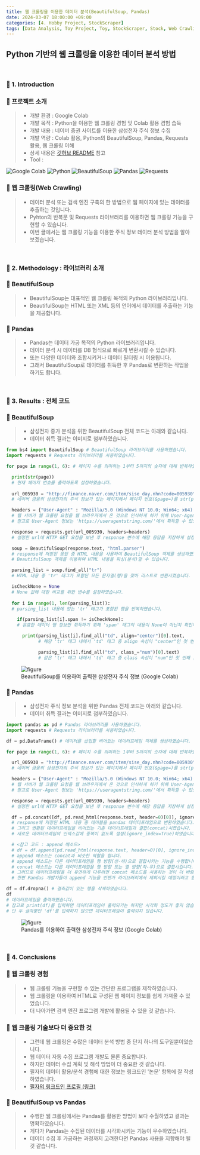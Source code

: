 ```yaml
---
title: 웹 크롤링을 이용한 데이터 분석(BeautifulSoup, Pandas)
date: 2024-03-07 18:00:00 +09:00
categories: [4. Hobby Project, StockScraper]
tags: [Data Analysis, Toy Project, Toy, StockScraper, Stock, Web Crawling]
---
```


<!-- 2024-03-01 글 작성 시작; 2024-03-02 페이지 호출 완료 -->
<h2>Python 기반의 웹 크롤링을 이용한 데이터 분석 방법</h2>

<br>

### 🔔 1. Introduction
### 📌 프로젝트 소개
> - 개발 환경 : Google Colab
> - 개발 목적 : Python을 이용한 웹 크롤링 경험 및 Colab 활용 겸험 습득
> - 개발 내용 : 네이버 증권 사이트를 이용한 삼성전자 주식 정보 수집
> - 개발 역량 : Colab 활용, Python의 BeautifulSoup, Pandas, Requests 활용, 웹 크롤링 이해
> - 상세 내용은 <a href="https://github.com/Kim-src/StockScraper">깃허브 README</a> 참고
> - Tool :  
<img alt="Google Colab" src="https://img.shields.io/badge/-Google_Colab-F9AB00?style=flat-square&logo=google-colab&logoColor=white" />
<img alt="Python" src="https://img.shields.io/badge/-Python-3776AB?style=flat-square&logo=python&logoColor=white" />
<img alt="BeautifulSoup" src="https://img.shields.io/badge/BeautifulSoup-2ca02c.svg?style=flat-square&logo=python&logoColor=white" />
<img alt="Pandas" src="https://img.shields.io/badge/Pandas-white.svg?style=flat-square&logo=pandas&logoColor=black" />
<img alt="Requests" src="https://img.shields.io/badge/Requests-2CA5E0.svg?style=flat-square&logo=python&logoColor=white" />

### 📌 웹 크롤링(Web Crawling)
> - 데이터 분석 또는 검색 엔진 구축의 한 방법으로 웹 페이지에 있는 데이터를 추출하는 것입니다.
> - Pyhton의 반복문 및 Requests 라이브러리를 이용하면 웹 크롤링 기능을 구현할 수 있습니다.
> - 이번 글에서는 웹 크롤링 기능을 이용한 주식 정보 데이터 분석 방법을 알아보겠습니다.

<br>

### 🔔 2. Methodology : 라이브러리 소개
### 📌 BeautifulSoup
> - BeautifulSoup는 대표적인 웹 크롤링 목적의 Python 라이브러리입니다.
> - BeautifulSoup는 HTML 또는 XML 등의 언어에서 데이터를 추출하는 기능을 제공합니다.

### 📌 Pandas
> - Pandas는 데이터 가공 목적의 Python 라이브러리입니다.
> - 데이터 분석 시 데이터를 DB 형식으로 빠르게 변환시킬 수 있습니다.
> - 또는 다양한 데이터와 조합시키거나 데이터 필터링 시 이용됩니다.
> - 그래서 BeautifulSoup로 데이터를 취득한 후 Pandas로 변환하는 작업을 하기도 합니다.

<br>

### 🔔 3. Results : 전체 코드
### 📌 BeautifulSoup
> - 삼성전자 종가 분석을 위한 BeautifulSoup 전체 코드는 아래와 같습니다.  
> - 데이터 취득 결과는 이미지로 첨부하였습니다.

``` python
from bs4 import BeautifulSoup # BeautifulSoup 라이브러리를 사용하였습니다.
import requests # Requests 라이브러리를 사용하였습니다.

for page in range(1, 6): # 페이지 수를 의미하는 1부터 5까지의 숫자에 대해 반복하였습니다.

  print(str(page))
  # 현재 페이지 번호를 출력하도록 설정하였습니다.
  
  url_005930 = "http://finance.naver.com/item/sise_day.nhn?code=005930" + "&page=" + str(page)
  # 네이버 금융의 삼성전자의 주식 정보가 있는 페이지에서 페이지 번호(&page=)를 str(page) 파라미터로 추가하였습니다.

  headers = {"User-Agent" : "Mozilla/5.0 (Windows NT 10.0; Win64; x64) AppleWebKit/537.36 (KHTML, like Gecko) Chrome/120.0.0.0 Safari/537.36"}
  # 웹 서버가 웹 크롤링 요청을 웹 브라우저에서 온 것으로 인식하게 하기 위해 User-Agent 헤더 정보를 작성하였습니다.
  # 참고로 User-Agent 정보는 'https://useragentstring.com/'에서 획득할 수 있으며 이는 사용자의 웹 환경 등의 정보입니다.

  response = requests.get(url_005930, headers=headers)
  # 설정한 url에 HTTP GET 요청을 보낸 후 response 변수에 해당 응답을 저장하게 설정하였습니다.

  soup = BeautifulSoup(response.text, "html.parser")
  # response에 저장된 응답 중 HTML 내용을 사용하여 BeautifulSoup 객체를 생성하였습니다.
  # BeautifulSoup 객체를 이용하여 HTML 내용을 파싱(분석)할 수 있습니다.

  parsing_list = soup.find_all("tr")
  # HTML 내용 중 'tr' 태그가 포함된 모든 문자열(행)을 찾아 리스트로 반환시켰습니다.

  isCheckNone = None
  # None 값에 대한 비교를 위한 변수를 설정하였습니다.
  
  for i in range(1, len(parsing_list)):
  # parsing_list 내용에 있는 'tr' 태그가 포함된 행을 반복하였습니다.

    if(parsing_list[i].span != isCheckNone):
    # 유효한 데이터 행 정보만 취득하기 위해 'span' 태그의 내용이 None이 아닌지 확인하였습니다.

      print(parsing_list[i].find_all("td", align="center")[0].text,
            # 해당 'tr' 태그 내에서 'td' 태그 중 align 속성이 "center"인 첫 번째 요소([0])의 텍스트(날짜)를 출력합니다.

            parsing_list[i].find_all("td", class_="num")[0].text)
            # 같은 'tr' 태그 내에서 'td' 태그 중 class 속성이 "num"인 첫 번째 요소([0])의 텍스트(주식 종가)를 출력합니다.
```

<figure>
    <img src="https://github.com/Kim-src/Images/assets/150884526/c997eb5f-dd54-4b0c-9bce-69d2137f5296" class="img" alt="figure">
    <figcaption>BeautifulSoup를 이용하여 출력한 삼성전자 주식 정보 (Google Colab)</figcaption>
</figure>

### 📌 Pandas
> - 삼성전자 주식 정보 분석을 위한 Pandas 전체 코드는 아래와 같습니다.  
> - 데이터 취득 결과는 이미지로 첨부하였습니다.

``` python
import pandas as pd # Pandas 라이브러리를 사용하였습니다.
import requests # Requests 라이브러리를 사용하였습니다.

df = pd.DataFrame() # 데이터를 삽입할 비어있는 데이터프레임 객체를 생성하였습니다.

for page in range(1, 6): # 페이지 수를 의미하는 1부터 5까지의 숫자에 대해 반복하였습니다.

  url_005930 = "http://finance.naver.com/item/sise_day.nhn?code=005930" + "&page=" + str(page)
  # 네이버 금융의 삼성전자의 주식 정보가 있는 페이지에서 페이지 번호(&page=)를 str(page) 파라미터로 추가하였습니다.

  headers = {"User-Agent" : "Mozilla/5.0 (Windows NT 10.0; Win64; x64) AppleWebKit/537.36 (KHTML, like Gecko) Chrome/120.0.0.0 Safari/537.36"}
  # 웹 서버가 웹 크롤링 요청을 웹 브라우저에서 온 것으로 인식하게 하기 위해 User-Agent 헤더 정보를 작성하였습니다.
  # 참고로 User-Agent 정보는 'https://useragentstring.com/'에서 획득할 수 있으며 이는 사용자의 웹 환경 등의 정보입니다.

  response = requests.get(url_005930, headers=headers)
  # 설정한 url에 HTTP GET 요청을 보낸 후 response 변수에 해당 응답을 저장하게 설정하였습니다.

  df = pd.concat([df, pd.read_html(response.text, header=0)[0]], ignore_index=True)
  # response에 저장된 HTML 내용 중 테이블을 pandas 데이터프레임으로 변환하였습니다.
  # 그리고 변환된 데이터프레임을 비어있는 기존 데이터프레임과 결합(concat)시켰습니다.
  # 새로운 데이터프레임의 인덱스값에 중복이 없도록 설정(ignore_index=True)하였습니다.

  # <참고 코드 : append 메소드>
  # df = df.append(pd.read_html(response.text, header=0)[0], ignore_index=True)
  # append 메소드는 concat과 비슷한 역할을 합니다.
  # append 메소드는 다른 데이터프레임을 행 방향(상-하)으로 결합시키는 기능을 수행합니다.
  # concat 메소드는 다른 데이터프레임을 행 방향 또는 열 방향(좌-우)으로 결합시킵니다.
  # 그러므로 데이터프레임을 더 유연하게 다루려면 concat 메소드를 사용하는 것이 더 바람직합니다.
  # 한편 Pandas 개발자들이 append 기능을 언젠가 라이브러리에서 제외시킬 예정이라고 합니다.

df = df.dropna() # 결측값이 있는 행을 삭제하였습니다.
df
# 데이터프레임을 출력하였습니다.
# 참고로 print(df)를 입력하면 데이터프레임이 출력되기는 하지만 시각화 정도가 좋지 않습니다.
# 단 두 글자뿐인 'df'를 입력하지 않으면 데이터프레임이 출력되지 않습니다.
```

<figure>
    <img src="https://github.com/Kim-src/Images/assets/150884526/0be486fe-3c75-44b4-b471-efdfb7baf5ae" class="img" alt="figure">
    <figcaption>Pandas를 이용하여 출력한 삼성전자 주식 정보 (Google Colab)</figcaption>
</figure>

<br>

### 🔔 4. Conclusions
### 📌 웹 크롤링 경험
> - 웹 크롤링 기능을 구현할 수 있는 간단한 프로그램을 제작하였습니다.
> - 웹 크롤링을 이용하여 HTML로 구성된 웹 페이지 정보를 쉽게 가져올 수 있었습니다.
> - 더 나아가면 검색 엔진 프로그램 개발에 활용될 수 있을 것 같습니다.

### 📌 웹 크롤링 기술보다 더 중요한 것
> - 그런데 웹 크롤링은 수많은 데이터 분석 방법 중 단지 하나의 도구일뿐이었습니다.
> - 웹 데이터 자동 수집 프로그램 개발도 물론 중요합니다.
> - 하지만 데이터 수집 계획 및 해석 방법이 더 중요한 것 같습니다.
> - 필자의 데이터 활용/분석 경험에 대한 정보는 링크드인 '논문' 항목에 잘 작성하였습니다.
> - <a href="https://www.linkedin.com/in/chang-seong-kim-7826142a0/">필자의 링크드인 프로필 (링크)</a>

### 📌 BeautifulSoup vs Pandas
> - 수행한 웹 크롤링에서는 Pandas를 활용한 방법이 보다 수월하였고 결과는 명확하였습니다.
> - 게다가 Pandas는 수집된 데이터를 시각화시키는 기능이 우수하였습니다.
> - 데이터 수집 후 가공하는 과정까지 고려한다면 Pandas 사용을 지향해야 될 것 같습니다.

<br>
<br>
<br>
